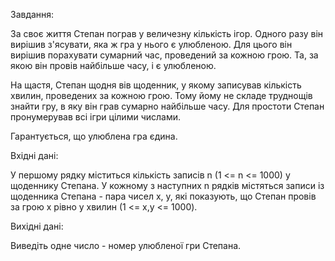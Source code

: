 Завдання: 

За своє життя Степан пограв у величезну кількість ігор. Одного разу він вирішив з'ясувати, яка ж гра у нього є улюбленою. Для цього він вирішив порахувати сумарний час, проведений за кожною грою. Та, за якою він провів найбільше часу, і є улюбленою.

На щастя, Степан щодня вів щоденник, у якому записував кількість хвилин, проведених за кожною грою. Тому йому не складе труднощів знайти гру, в яку він грав сумарно найбільше часу. Для простоти Степан пронумерував всі ігри цілими числами.

Гарантується, що улюблена гра єдина.

Вхідні дані:

У першому рядку міститься кількість записів n (1 <= n <= 1000) у щоденнику Степана. У кожному з наступних n рядків містяться записи із щоденника Степана - пара чисел x, y, які показують, що Степан провів за грою x рівно y хвилин (1 <= x,y <= 1000).

Вихідні дані:

Виведіть одне число - номер улюбленої гри Степана.